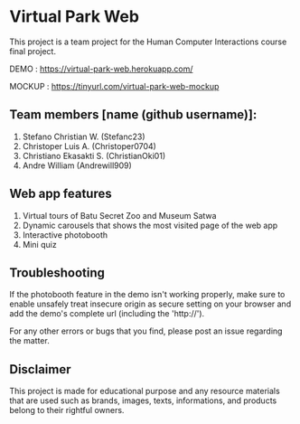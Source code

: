 # **Virtual Park Web**

This project is a team project for the Human Computer Interactions course final project.

DEMO : https://virtual-park-web.herokuapp.com/

MOCKUP : https://tinyurl.com/virtual-park-web-mockup

## Team members [name (github username)]:

1. Stefano Christian W. (Stefanc23)
2. Christoper Luis A. (Christoper0704)
3. Christiano Ekasakti S. (ChristianOki01)
4. Andre William (Andrewill909)

## Web app features

1. Virtual tours of Batu Secret Zoo and Museum Satwa
2. Dynamic carousels that shows the most visited page of the web app
3. Interactive photobooth
4. Mini quiz

## Troubleshooting

If the photobooth feature in the demo isn't working properly, make sure to enable unsafely treat insecure origin as secure setting on your browser and add the demo's complete url (including the 'http://').

For any other errors or bugs that you find, please post an issue regarding the matter.

## Disclaimer

This project is made for educational purpose and any resource materials that are used such as brands, images, texts, informations, and products belong to their rightful owners.
